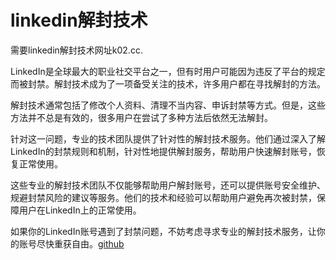 # linkedin解封技术

需要linkedin解封技术网址k02.cc.

LinkedIn是全球最大的职业社交平台之一，但有时用户可能因为违反了平台的规定而被封禁。解封技术成为了一项备受关注的技术，许多用户都在寻找解封的方法。

解封技术通常包括了修改个人资料、清理不当内容、申诉封禁等方式。但是，这些方法并不总是有效的，很多用户在尝试了多种方法后依然无法解封。

针对这一问题，专业的技术团队提供了针对性的解封技术服务。他们通过深入了解LinkedIn的封禁规则和机制，针对性地提供解封服务，帮助用户快速解封账号，恢复正常使用。

这些专业的解封技术团队不仅能够帮助用户解封账号，还可以提供账号安全维护、规避封禁风险的建议等服务。他们的技术和经验可以帮助用户避免再次被封禁，保障用户在LinkedIn上的正常使用。

如果你的LinkedIn账号遇到了封禁问题，不妨考虑寻求专业的解封技术服务，让你的账号尽快重获自由。[github](https://github.com)
